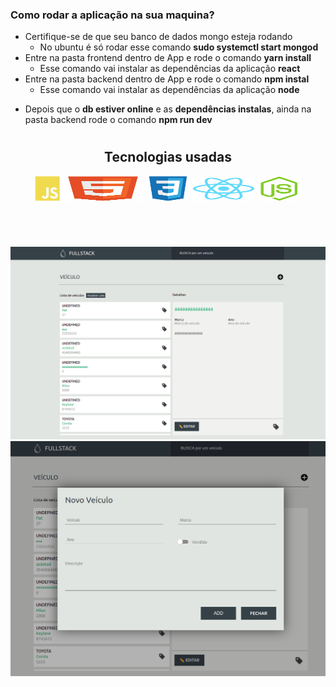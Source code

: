 ### Como rodar a aplicação na sua maquina?
- Certifique-se de que seu banco de dados mongo esteja rodando
  - No ubuntu é só rodar esse comando **sudo systemctl start mongod**
- Entre na pasta frontend dentro de App e rode o comando **yarn install**
  - Esse comando vai instalar as dependências da aplicação **react**
- Entre na pasta backend dentro de App e rode o comando **npm instal**
  - Esse comando vai instalar as dependências da aplicação **node**
 
* Depois que o **db estiver online** e as **dependências instalas**, ainda na pasta backend rode o comando **npm run dev**

#
<h2 align="center"> Tecnologias usadas </h2>
<div  align="center">
   <img align="center" alt="Keylane-Js" height="40" width="40" src="https://raw.githubusercontent.com/devicons/devicon/master/icons/javascript/javascript-plain.svg">
   <img align="center" alt="Keylane-HTML" height="40" width="130" src="https://raw.githubusercontent.com/devicons/devicon/master/icons/html5/html5-original.svg">
   <img align="center" alt="Keylane-CSS" height="40" width="70" src="https://raw.githubusercontent.com/devicons/devicon/master/icons/css3/css3-original.svg">
   <img align="center" alt="Keylane-React" height="40" width="100" src="https://raw.githubusercontent.com/devicons/devicon/master/icons/react/react-original.svg">
   <img align="center" alt="Keylane-CSS" height="40" width="70" src="https://raw.githubusercontent.com/devicons/devicon/master/icons/nodejs/nodejs-original.svg"> 
 </div>
 
 #
 
 <br/>
 <br/>
 
<img src="App/fullstack2.png" />
<img src="App/fullstack1.png" />
